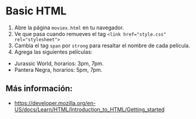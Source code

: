 # Basic HTML

1. Abre la página `moviex.html` en tu navegador.
2. Ve que pasa cuando remueves el tag `<link href="style.css" rel="stylesheet">`
3. Cambia el tag `span` por `strong` para resaltar el nombre de cada película.
4. Agrega las siguientes películas:

  * Jurassic World, horarios: 3pm, 7pm.
  * Pantera Negra, horarios: 5pm, 7pm.


## Más información:

* https://developer.mozilla.org/en-US/docs/Learn/HTML/Introduction_to_HTML/Getting_started
